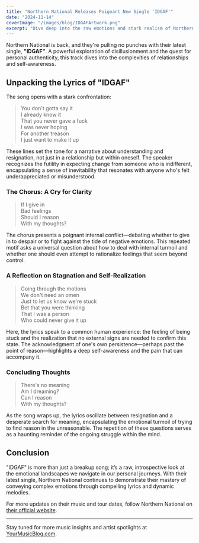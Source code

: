 ```yaml
---
title: "Northern National Releases Poignant New Single 'IDGAF'"
date: "2024-11-14"
coverImage: "/images/blog/IDGAFArtwork.png"
excerpt: "Dive deep into the raw emotions and stark realism of Northern National's latest track, 'IDGAF'."
---
```


Northern National is back, and they're pulling no punches with their latest single, **"IDGAF"**. A powerful exploration of disillusionment and the quest for personal authenticity, this track dives into the complexities of relationships and self-awareness.

## Unpacking the Lyrics of "IDGAF"

The song opens with a stark confrontation:

> You don't gotta say it  
> I already know it  
> That you never gave a fuck  
> I was never hoping  
> For another treason  
> I just want to make it up

These lines set the tone for a narrative about understanding and resignation, not just in a relationship but within oneself. The speaker recognizes the futility in expecting change from someone who is indifferent, encapsulating a sense of inevitability that resonates with anyone who's felt underappreciated or misunderstood.

### The Chorus: A Cry for Clarity

> If I give in  
> Bad feelings  
> Should I reason  
> With my thoughts?

The chorus presents a poignant internal conflict—debating whether to give in to despair or to fight against the tide of negative emotions. This repeated motif asks a universal question about how to deal with internal turmoil and whether one should even attempt to rationalize feelings that seem beyond control.

### A Reflection on Stagnation and Self-Realization

> Going through the motions  
> We don't need an omen  
> Just to let us know we're stuck  
> Bet that you were thinking  
> That I was a person  
> Who could never give it up

Here, the lyrics speak to a common human experience: the feeling of being stuck and the realization that no external signs are needed to confirm this state. The acknowledgment of one's own persistence—perhaps past the point of reason—highlights a deep self-awareness and the pain that can accompany it.

### Concluding Thoughts

> There's no meaning  
> Am I dreaming?  
> Can I reason  
> With my thoughts?

As the song wraps up, the lyrics oscillate between resignation and a desperate search for meaning, encapsulating the emotional turmoil of trying to find reason in the unreasonable. The repetition of these questions serves as a haunting reminder of the ongoing struggle within the mind.

## Conclusion

"IDGAF" is more than just a breakup song; it’s a raw, introspective look at the emotional landscapes we navigate in our personal journeys. With their latest single, Northern National continues to demonstrate their mastery of conveying complex emotions through compelling lyrics and dynamic melodies.

For more updates on their music and tour dates, follow Northern National on [their official website](http://www.northernnationalmusic.com).

---
Stay tuned for more music insights and artist spotlights at [YourMusicBlog.com](http://yourmusicblog.com).